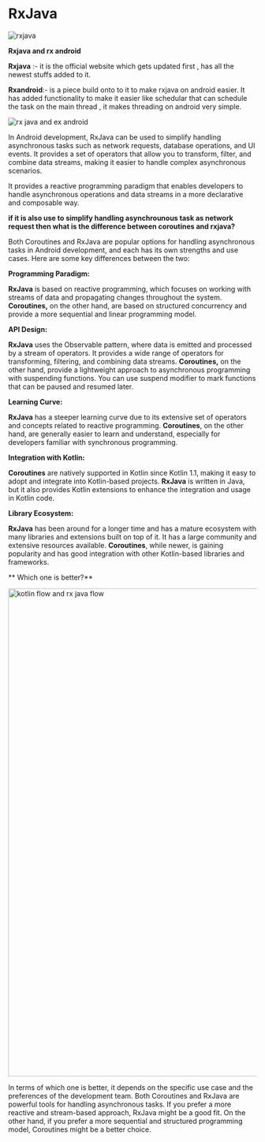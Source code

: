 # RxJava

![rxjava](https://github.com/Vijaya9418/RxJava/assets/56352158/a0c8df12-9365-445f-87e3-c7888a6fad56)


**Rxjava and rx android**

**Rxjava** :- it is the official website which gets updated first , has all the newest stuffs added to it.

**Rxandroid**:- is a piece build onto to it to make rxjava on android easier.
It has added functionality to make it easier like schedular that can schedule the task on the main thread , it makes threading on android very simple.


![rx java and ex android](https://github.com/Vijaya9418/RxJava/assets/56352158/c67b4e33-eaac-436c-8f09-33bbbfc5a3c6)


In Android development, RxJava can be used to simplify handling asynchronous tasks such as network requests, database operations, and UI events. It provides a set of operators that allow you to transform, filter, and combine data streams, making it easier to handle complex asynchronous scenarios.

It provides a reactive programming paradigm that enables developers to handle asynchronous operations and data streams in a more declarative and composable way.


**if it is also use to simplify handling asynchrounous task as network request then what is the difference between coroutines and rxjava?**


Both Coroutines and RxJava are popular options for handling asynchronous tasks in Android development, and each has its own strengths and use cases. Here are some key differences between the two:


**Programming Paradigm:** 

**RxJava** is based on reactive programming, which focuses on working with streams of data and propagating changes throughout the system. 
**Coroutines,** on the other hand, are based on structured concurrency and provide a more sequential and linear programming model.

**API Design:**

**RxJava** uses the Observable pattern, where data is emitted and processed by a stream of operators. It provides a wide range of operators for transforming, filtering, and combining data streams. 
**Coroutines,** on the other hand, provide a lightweight approach to asynchronous programming with suspending functions. You can use suspend modifier to mark functions that can be paused and resumed later.

**Learning Curve:**

**RxJava** has a steeper learning curve due to its extensive set of operators and concepts related to reactive programming. 
**Coroutines**, on the other hand, are generally easier to learn and understand, especially for developers familiar with synchronous programming.

**Integration with Kotlin:**

**Coroutines** are natively supported in Kotlin since Kotlin 1.1, making it easy to adopt and integrate into Kotlin-based projects. 
**RxJava** is written in Java, but it also provides Kotlin extensions to enhance the integration and usage in Kotlin code.

**Library Ecosystem:**

**RxJava** has been around for a longer time and has a mature ecosystem with many libraries and extensions built on top of it. It has a large community and extensive resources available. 
**Coroutines**, while newer, is gaining popularity and has good integration with other Kotlin-based libraries and frameworks.


** Which one is better?**


<img width="990" alt="kotlin flow and rx java flow" src="https://github.com/Vijaya9418/RxJava/assets/56352158/c7073efe-b5e2-4060-80f5-953b7999e64f">


In terms of which one is better, it depends on the specific use case and the preferences of the development team. Both Coroutines and RxJava are powerful tools for handling asynchronous tasks. If you prefer a more reactive and stream-based approach, RxJava might be a good fit. On the other hand, if you prefer a more sequential and structured programming model, Coroutines might be a better choice.




